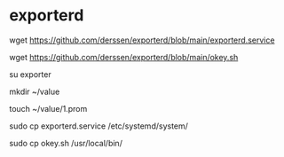 # exporterd 
wget https://github.com/derssen/exporterd/blob/main/exporterd.service

wget https://github.com/derssen/exporterd/blob/main/okey.sh

su exporter

mkdir ~/value

touch ~/value/1.prom

sudo cp exporterd.service /etc/systemd/system/

sudo cp okey.sh /usr/local/bin/
